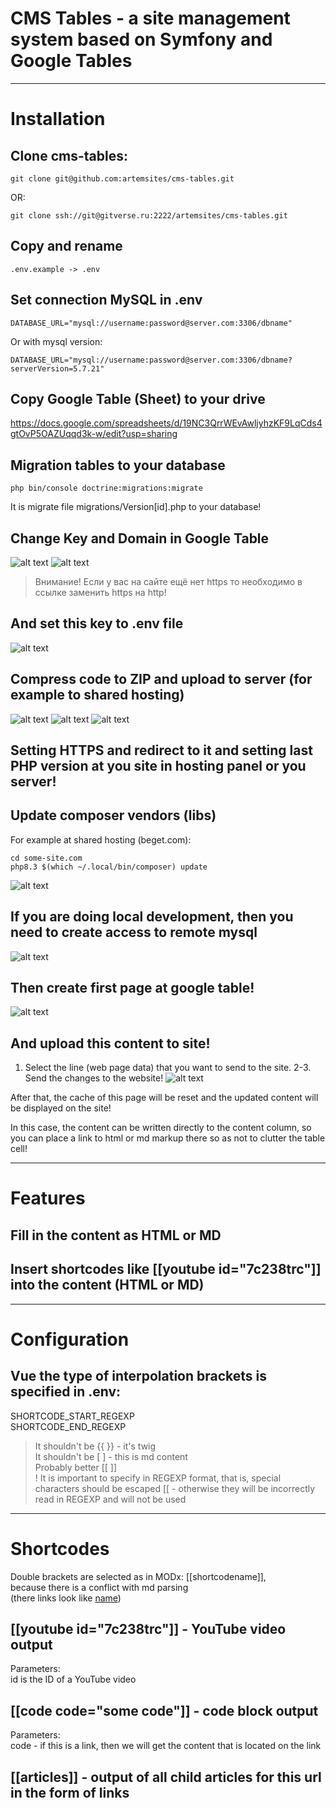 # CMS Tables - a site management system based on Symfony and Google Tables



--- 



# Installation 

## Clone cms-tables: 
```
git clone git@github.com:artemsites/cms-tables.git
```
OR:
```
git clone ssh://git@gitverse.ru:2222/artemsites/cms-tables.git
```

## Copy and rename 
```
.env.example -> .env 
```

## Set connection MySQL in .env 
```
DATABASE_URL="mysql://username:password@server.com:3306/dbname" 
```
Or with mysql version: 
```
DATABASE_URL="mysql://username:password@server.com:3306/dbname?serverVersion=5.7.21" 
```

## Copy Google Table (Sheet) to your drive 
https://docs.google.com/spreadsheets/d/19NC3QrrWEvAwljyhzKF9LqCds4gtOvP5OAZUqqd3k-w/edit?usp=sharing 

## Migration tables to your database 
```
php bin/console doctrine:migrations:migrate 
```
It is migrate file migrations/Version[id].php to your database! 

## Change Key and Domain in Google Table
![alt text](.docs/readme/image.png)
![alt text](.docs/readme/image-1.png)
> Внимание! Если у вас на сайте ещё нет https то необходимо в ссылке заменить https на http! 

## And set this key to .env file 
![alt text](.docs/readme/image-2.png) 

## Compress code to ZIP and upload to server (for example to shared hosting) 
![alt text](.docs/readme/image-3.png) 
![alt text](.docs/readme/image-4.png) 
![alt text](.docs/readme/image-5.png) 

## Setting HTTPS and redirect to it and setting last PHP version at you site in hosting panel or you server! 

## Update composer vendors (libs) 
For example at shared hosting (beget.com): 
```
cd some-site.com
php8.3 $(which ~/.local/bin/composer) update
```
![alt text](.docs/readme/image-6.png) 

## If you are doing local development, then you need to create access to remote mysql
![alt text](.docs/readme/image-6.1.jpg) 

## Then create first page at google table! 
![alt text](.docs/readme/image-7.png)

## And upload this content to site! 
1. Select the line (web page data) that you want to send to the site. 
2-3. Send the changes to the website! 
![alt text](.docs/readme/image-8.png) 

After that, the cache of this page will be reset and the updated content will be displayed on the site!

In this case, the content can be written directly to the content column, so you can place a link to html or md markup there so as not to clutter the table cell!



--- 



# Features

## Fill in the content as HTML or MD
## Insert shortcodes like [[youtube id="7c238trc"]] into the content (HTML or MD)



--- 



# Configuration 

## Vue the type of interpolation brackets is specified in .env:   
  SHORTCODE_START_REGEXP   
  SHORTCODE_END_REGEXP    
  > It shouldn't be {{ }} - it's twig   
  > It shouldn't be [ ] - this is md content   
  > Probably better [[ ]]   
  > ! It is important to specify in REGEXP format, that is, special characters should be escaped \[\[ - otherwise they will be incorrectly read in REGEXP and will not be used   



--- 



# Shortcodes

Double brackets are selected as in MODx: [[shortcodename]],   
because there is a conflict with md parsing   
(there links look like [name](http://...))   

## [[youtube id="7c238trc"]] - YouTube video output
  Parameters:    
    id is the ID of a YouTube video    

## [[code code="some code"]] - code block output
  Parameters:   
    code - if this is a link, then we will get the content that is located on the link    

## [[articles]] - output of all child articles for this url in the form of links